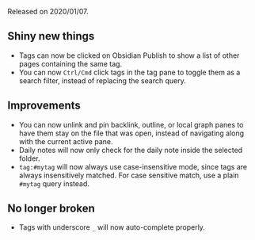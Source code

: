 Released on 2020/01/07.

## Shiny new things

- Tags can now be clicked on Obsidian Publish to show a list of other pages containing the same tag.
- You can now `Ctrl/Cmd` click tags in the tag pane to toggle them as a search filter, instead of replacing the search query.

## Improvements

- You can now unlink and pin backlink, outline, or local graph panes to have them stay on the file that was open, instead of navigating along with the current active pane.
- Daily notes will now only check for the daily note inside the selected folder.
- `tag:#mytag` will now always use case-insensitive mode, since tags are always insensitively matched. For case sensitive match, use a plain `#mytag` query instead.

## No longer broken

- Tags with underscore `_` will now auto-complete properly.

